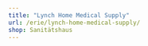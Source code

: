 ```yaml
---
title: "Lynch Home Medical Supply"
url: /erie/lynch-home-medical-supply/
shop: Sanitätshaus
---
```

